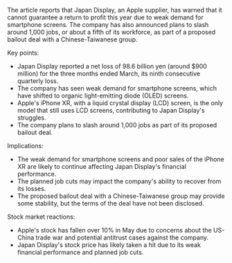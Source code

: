The article reports that Japan Display, an Apple supplier, has warned that it cannot guarantee a return to profit this year due to weak demand for smartphone screens. The company has also announced plans to slash around 1,000 jobs, or about a fifth of its workforce, as part of a proposed bailout deal with a Chinese-Taiwanese group.

Key points:

* Japan Display reported a net loss of 98.6 billion yen (around $900 million) for the three months ended March, its ninth consecutive quarterly loss.
* The company has seen weak demand for smartphone screens, which have shifted to organic light-emitting diode (OLED) screens.
* Apple's iPhone XR, with a liquid crystal display (LCD) screen, is the only model that still uses LCD screens, contributing to Japan Display's struggles.
* The company plans to slash around 1,000 jobs as part of its proposed bailout deal.

Implications:

* The weak demand for smartphone screens and poor sales of the iPhone XR are likely to continue affecting Japan Display's financial performance.
* The planned job cuts may impact the company's ability to recover from its losses.
* The proposed bailout deal with a Chinese-Taiwanese group may provide some stability, but the terms of the deal have not been disclosed.

Stock market reactions:

* Apple's stock has fallen over 10% in May due to concerns about the US-China trade war and potential antitrust cases against the company.
* Japan Display's stock price has likely taken a hit due to its weak financial performance and planned job cuts.